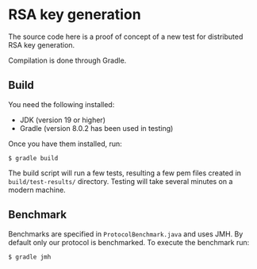 # RSA key generation
The source code here is a proof of concept of a new test for distributed RSA key generation.

Compilation is done through Gradle.

## Build

You need the following installed:

- JDK (version 19 or higher)
- Gradle (version 8.0.2 has been used in testing)

Once you have them installed, run:

    $ gradle build

The build script will run a few tests, resulting a few pem files created in `build/test-results/` directory.
Testing will take several minutes on a modern machine. 

## Benchmark
Benchmarks are specified in `ProtocolBenchmark.java` and uses JMH. 
By default only our protocol is benchmarked. To execute the benchmark run:

    $ gradle jmh